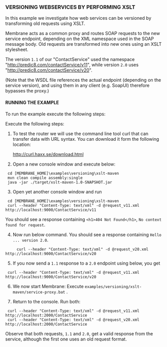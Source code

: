 ### VERSIONING WEBSERVICES BY PERFORMING XSLT

In this example we investigate how web services can be versioned by transforming
old requests using XSLT.

Membrane acts as a common proxy and routes SOAP requests to the new service
endpoint, depending on the XML namespace used in the SOAP message body. Old
requests are transformed into new ones using an XSLT stylesheet.

The version `1.1` of our "ContactService" used the namespace
"http://predic8.com/contactService/v11", while version `2.0` uses
"http://predic8.com/contactService/v20".


(Note that the WSDL file references the actual endpoint (depending on the
service version), and using them in any client (e.g. SoapUI) therefore
bypasses the proxy.)


#### RUNNING THE EXAMPLE

To run the example execute the following steps: 

Execute the following steps:

1. To test the router we will use the command line tool curl that can transfer
   data with URL syntax. You can download it form the following location:
     
   http://curl.haxx.se/download.html

2. Open a new console window and execute below:
```
 cd [MEMBRANE_HOME]\examples\versioning\xslt-maven
 mvn clean compile assembly:single
 java -jar ./target/xslt-maven-1.0-SNAPSHOT.jar
```
3. Open yet another console window and run
```
 cd [MEMBRANE_HOME]\examples\versioning\xslt-maven
 curl --header "Content-Type: text/xml" -d @request_v11.xml http://localhost:9000/ContactService/v11
```
   You should see a response containing `<h1>404 Not Found</h1>`, `No context found for request`.

4. Now run below command. You should see a response containing `Hello ... version 2.0`.
```
     curl --header "Content-Type: text/xml" -d @request_v20.xml http://localhost:9000/ContactService/v20
```
   

5. If you now send a `1.1` response to a `2.0` endpoint using below, you get

```
 curl --header "Content-Type: text/xml" -d @request_v11.xml http://localhost:9000/ContactService/v20
```

6. We now start Membrane: Execute `examples/versioning/xslt-maven/service-proxy.bat` .

7. Return to the console. Run both:
```
 curl --header "Content-Type: text/xml" -d @request_v11.xml http://localhost:2000/ContactService
 curl --header "Content-Type: text/xml" -d @request_v20.xml http://localhost:2000/ContactService
```
  Observe that both requests, `1.1` and `2.0`, get a valid response from the service, although
  the first one uses an old request format.



